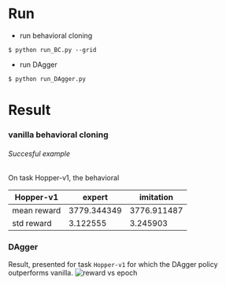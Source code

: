 
# Run
*   run behavioral cloning
```
$ python run_BC.py --grid
```
*   run DAgger
```
$ python run_DAgger.py 
```

# Result
### vanilla behavioral cloning
###### Succesful example
On task Hopper-v1, the behavioral

  Hopper-v1      |      expert |   imitation
-----------------|-------------|------------                 
mean reward      |  3779.344349| 3776.911487
std reward       |     3.122555| 3.245903

### DAgger
Result, presented for task `Hopper-v1` for which the DAgger policy outperforms vanilla.
![reward vs epoch](/imgs/dagger-vanilla-comp-Hopper-v1.png)